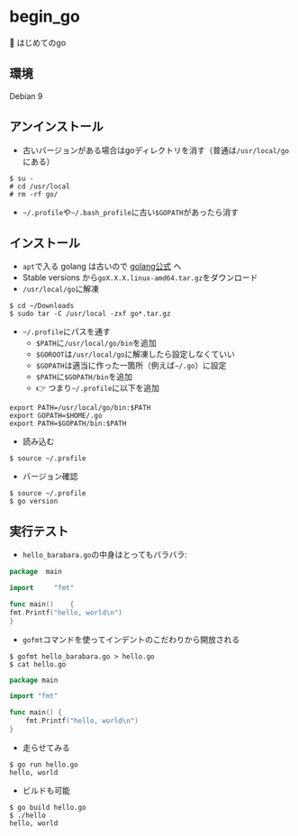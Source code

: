 # begin_go
:beginner: はじめてのgo

## 環境
Debian 9

## アンインストール
* 古いバージョンがある場合はgoディレクトリを消す（普通は`/usr/local/go`にある）
```
$ su -
# cd /usr/local
# rm -rf go/
```
* `~/.profile`や`~/.bash_profile`に古い`$GOPATH`があったら消す

## インストール
* `apt`で入る golang は古いので [golang公式](https://golang.org/dl/) へ
* Stable versions から`goX.X.X.linux-amd64.tar.gz`をダウンロード
* `/usr/local/go`に解凍
```
$ cd ~/Downloads
$ sudo tar -C /usr/local -zxf go*.tar.gz
```

* `~/.profile`にパスを通す
	* `$PATH`に`/usr/local/go/bin`を追加
	* `$GOROOT`は`/usr/local/go`に解凍したら設定しなくていい
	* `$GOPATH`は適当に作った一箇所（例えば`~/.go`）に設定
	* `$PATH`に`$GOPATH/bin`を追加
	* :point_right: つまり`~/.profile`に以下を追加
```
export PATH=/usr/local/go/bin:$PATH
export GOPATH=$HOME/.go
export PATH=$GOPATH/bin:$PATH
```
* 読み込む
```
$ source ~/.profile
```
* バージョン確認
```
$ source ~/.profile
$ go version
```

## 実行テスト
* `hello_barabara.go`の中身はとってもバラバラ:

```go
package  main

import     "fmt"

func main()    {
fmt.Printf("hello, world\n")
}
```

* `gofmt`コマンドを使ってインデントのこだわりから開放される
```
$ gofmt hello_barabara.go > hello.go
$ cat hello.go
```

```go
package main

import "fmt"

func main() {
	fmt.Printf("hello, world\n")
}
```

* 走らせてみる
```
$ go run hello.go
hello, world
```

* ビルドも可能
```
$ go build hello.go
$ ./hello
hello, world
```
